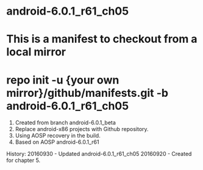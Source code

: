 # android-6.0.1_r61_ch05
# This is a manifest to checkout from a local mirror
# repo init -u {your own mirror}/github/manifests.git -b android-6.0.1_r61_ch05
1. Created from branch android-6.0.1_beta
2. Replace android-x86 projects with Github repository.
3. Using AOSP recovery in the build.
4. Based on AOSP android-6.0.1_r61

History:
20160930 - Updated android-6.0.1_r61_ch05
20160920 - Created for chapter 5.

